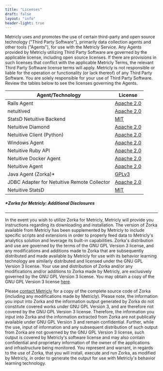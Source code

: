 ```yaml
---
title: "Licenses"
draft: false
layout: "info"
header-light: true
---
```

Metricly uses and promotes the use of certain third-party and open source technology ("Third Party Software"), primarily data collection agents and other tools ("Agents"), for use with the Metricly Service. Any Agents provided by Metricly utilizing Third Party Software are governed by the applicable license, including open source licenses. If there are provisions in such licenses that conflict with the applicable Metricly Terms, the relevant Third Party Software license terms will apply. Metricly is not responsible or liable for the operation or functionality (or lack thereof) of any Third Party Software. You are solely responsible for your use of Third Party Software. Review the tables below to see the licenses governing the Agents.


| Agent/Technology | License |
| --- | --- |
| Rails Agent | [Apache 2.0](http://www.apache.org/licenses/LICENSE-2.0) |
| netuitived | [Apache 2.0](http://www.apache.org/licenses/LICENSE-2.0) |
| StatsD Netuitive Backend | [MIT](https://opensource.org/licenses/MIT) |
| Netuitive Diamond | [Apache 2.0](http://www.apache.org/licenses/LICENSE-2.0) |
| Netuitive Client (Python) | [Apache 2.0](http://www.apache.org/licenses/LICENSE-2.0) |
| Windows Agent | [Apache 2.0](http://www.apache.org/licenses/LICENSE-2.0) |
| Netuitive Ruby API | [Apache 2.0](http://www.apache.org/licenses/LICENSE-2.0) |
| Netuitive Docker Agent | [Apache 2.0](http://www.apache.org/licenses/LICENSE-2.0) |
| Netuitive Agent | [Apache 2.0](http://www.apache.org/licenses/LICENSE-2.0) |
| Java Agent (Zorka)* | [GPLv3](http://www.gnu.org/licenses/gpl-3.0.html) |
| JDBC Adapter for Netuitive Remote Collector | [Apache 2.0](http://www.apache.org/licenses/LICENSE-2.0) |
| Netuitive StatsD | [MIT](https://opensource.org/licenses/MIT) |

##### *Zorka for Metricly: Additional Disclosures

* * * * *

In the event you wish to utilize Zorka for Metricly, Metricly will provide you instructions regarding its downloading and installation. The version of Zorka available from Metricly has been supplemented by Metricly to include specific scripts and extensions in order to properly feed data to Metricly's analytics solution and leverage its built-in capabilities. Zorka's distribution and use are governed by the terms of the GNU GPL Version 3 license, and any modifications and additions made to Zorka that are subsequently distributed and made available by Metricly for use with its behavior learning technology are similarly distributed and licensed under the GNU GPL Version 3 license. Your use and distribution of Zorka and/or any modifications and/or additions to Zorka made by Metricly, are exclusively governed by the GNU GPL Version 3 license. You may obtain a copy of the GNU GPL Version 3 license [here](http://www.gnu.org/licenses/gpl-3.0.html).

Please [contact Metricly](/contact) for a copy of the complete source code of Zorka (including any modifications made by Metricly). Please note, the information you input into Zorka and the information output generated by Zorka do not constitute covered works under GNU GPL Version 3, and are therefore not covered by the GNU GPL Version 3 license. Therefore, the information you input into Zorka and the information extracted from Zorka are not publically available under GNU GPL Version 3 and remain confidential. Further, while the use, input of information and any subsequent distribution of such output from Zorka are not governed by the GNU GPL Version 3 license, such output is covered by Metricly's software license and may also contain confidential and proprietary information of the owner of the applications and infrastructure being monitored. You represent and warrant, in regards to the use of Zorka, that you will install, execute and run Zorka, as modified by Metricly, in order to generate the output for use with Metricly's behavior learning technology.

